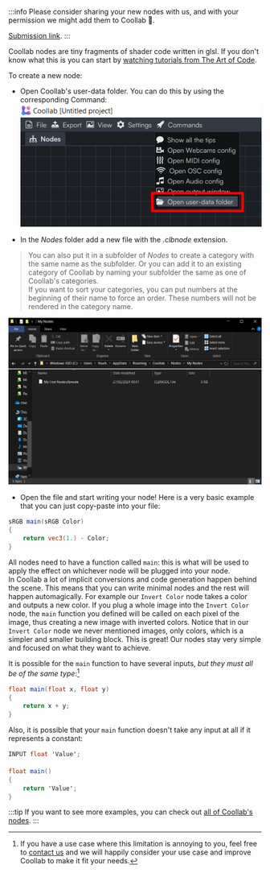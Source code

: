 
:::info
Please consider sharing your new nodes with us, and with your permission we might add them to Coollab 💜.<br/>

[Submission link](https://github.com/Coollab-Art/Coollab/issues/new?assignees=&labels=enhancement&projects=&template=add-node.yaml&title=%5BNew+node%5D+).
:::

Coollab nodes are tiny fragments of shader code written in glsl. If you don't know what this is you can start by [watching tutorials from The Art of Code](https://youtu.be/u5HAYVHsasc).

To create a new node:
- Open Coollab's user-data folder. You can do this by using the corresponding <span class="icon-rocket"></span> Command:
![Open user data folder](img/open_user_data_folder.png)

- In the *Nodes* folder add a new file with the *.clbnode* extension.
>You can also put it in a subfolder of *Nodes* to create a category with the same name as the subfolder. Or you can add it to an existing category of Coollab by naming your subfolder the same as one of Coollab's categories.<br/>
If you want to sort your categories, you can put numbers at the beginning of their name to force an order. These numbers will not be rendered in the category name.

![Add a node file](img/add_a_node_file.png)

- Open the file and start writing your node! Here is a very basic example that you can just copy-paste into your file:
```glsl title="Invert Color.clbnode"
sRGB main(sRGB Color)
{
    return vec3(1.) - Color;
}
```

All nodes need to have a function called `main`: this is what will be used to apply the effect on whichever node will be plugged into your node.<br/>
In Coollab a lot of implicit conversions and code generation happen behind the scene. This means that you can write minimal nodes and the rest will happen automagically. For example our `Invert Color` node takes a color and outputs a new color. If you plug a whole image into the `Invert Color` node, the `main` function you defined will be called on each pixel of the image, thus creating a new image with inverted colors. Notice that in our `Invert Color` node we never mentioned images, only colors, which is a simpler and smaller building block. This is great! Our nodes stay very simple and focused on what they want to achieve.

It is possible for the `main` function to have several inputs, *but they must all be of the same type*:[^1]

```glsl title="Add.clbnode"
float main(float x, float y)
{
    return x + y;
}
```

[^1]: If you have a use case where this limitation is annoying to you, feel free to [contact us](https://github.com/Coollab-Art/Coollab/issues/new?assignees=&labels=enhancement%2Ctriage&template=feature-suggestion.yaml&title=%5BFeature%5D+) and we will happily consider your use case and improve Coollab to make it fit your needs.

Also, it is possible that your `main` function doesn't take any input at all if it represents a constant:

```glsl title="Float Value.clbnode"
INPUT float 'Value';

float main()
{
    return 'Value';
}
```

:::tip
If you want to see more examples, you can check out [all of Coollab's nodes](https://github.com/Coollab-Art/Coollab/tree/main/Nodes).
:::
